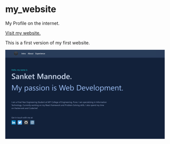 # my_website
My Profile on the internet.

<a href="https://manmodesanket.netlify.com/" target="_blank">Visit my website.</a>

This is a first version of my first website.

[<img src="img/ss.png" alt="Login" />](https://console.firebase.google.com)
